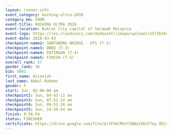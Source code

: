 ```yaml
--- 
layout: runner-info 
event_category: kuching-ultra-2018 
category_km: 50KM 
event-title: KUCHING ULTRA 2018 
event-location: BukCat City capital of Sarawak Malaysia 
event-logo: https://res.cloudinary.com/dykbosktl/image/upload/v1573619473/Logo/kuching-ultra-2018-logo_tlpvm5.png 
event-date: 2018-03-03 
checkpoint-name2: SANTUBONG BRIDGE - CP1 (T-2) 
checkpoint-name3: DBKU (T-3) 
checkpoint-name4: PATINGAN (T-4) 
checkpoint-name5: FINISH (T-5) 
overall_rank: 57
gender_rank: 16
bib: 5001
first_name: Azieziah
last_name: Abdul Rahman
gender: F
start: Sun, 02-00-00 am
checkpoint2: Sun, 04-43-12 am
checkpoint3: Sun, 07-51-14 am
checkpoint4: Sun, 09-52-28 am
checkpoint5: Sun, 10-56-54 am
finish: 8-56-54
status: FINISHER
certificate: https://drive.google.com/file/d/1FhAlMVnfJ8WutS8sF7oy-XDjvtdIsTn8/view?usp=sharing","CERTIFICATE")
--- 
```

